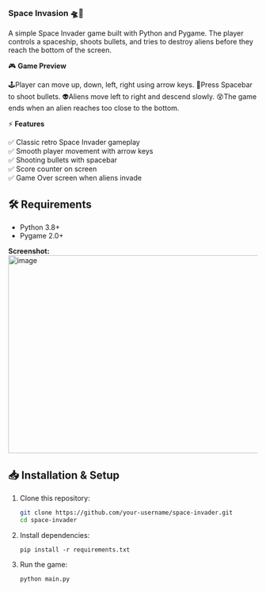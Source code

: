 ### Space Invasion 🛸🚀

A simple Space Invader game built with Python and Pygame.
The player controls a spaceship, shoots bullets, and tries to destroy aliens before they reach the bottom of the screen.

🎮 **Game Preview**    

🕹️Player can move up, down, left, right using arrow keys.
🔫Press Spacebar to shoot bullets.
👽Aliens move left to right and descend slowly.
😵The game ends when an alien reaches too close to the bottom.

⚡ **Features**

✅ Classic retro Space Invader gameplay                                                         
✅ Smooth player movement with arrow keys                                                       
✅ Shooting bullets with spacebar                                                               
✅ Score counter on screen                                                                      
✅ Game Over screen when aliens invade

## 🛠️ Requirements
- Python 3.8+
- Pygame 2.0+

**Screenshot:** 
<img width="600" height="400" alt="image" src="https://github.com/user-attachments/assets/afda84a2-17e4-48fd-91b8-7e26d654a8aa" />

## 📥 Installation & Setup

1. Clone this repository:
   ```bash
   git clone https://github.com/your-username/space-invader.git
   cd space-invader
2. Install dependencies:
    ```
    pip install -r requirements.txt

3. Run the game:
   ```
   python main.py
